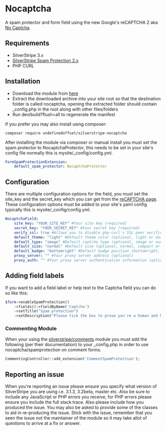 Nocaptcha
=================
A spam protector and form field using the new Google's reCAPTCHA 2 aka [No Captcha](http://googleonlinesecurity.blogspot.ca/2014/12/are-you-robot-introducing-no-captcha.html).

## Requirements
* SilverStripe 3.x
* [SilverStripe Spam Protection 2.x](https://github.com/silverstripe/silverstripe-spamprotection/)
* PHP CURL

## Installation
* Download the module from [here](https://github.com/UndefinedOffset/silverstripe-nocaptcha/archive/master.zip)
* Extract the downloaded archive into your site root so that the destination folder is called nocaptcha, opening the extracted folder should contain \_config.php in the root along with other files/folders
* Run dev/build?flush=all to regenerate the manifest

If you prefer you may also install using composer:
```
composer require undefinedoffset/silverstripe-nocaptcha
```

After installing the module via composer or manual install you must set the spam protector to NocaptchaProtector, this needs to be set in your site's config file normally this is mysite/\_config/config.yml.
```yml
FormSpamProtectionExtension:
    default_spam_protector: NocaptchaProtector
```


## Configuration
There are multiple configuration options for the field, you must set the site_key and the secret_key which you can get from the [reCAPTCHA page](https://www.google.com/recaptcha). These configuration options must be added to your site's yaml config typically this is mysite/\_config/config.yml.
```yml
NocaptchaField:
    site_key: "YOUR_SITE_KEY" #Your site key (required)
    secret_key: "YOUR_SECRET_KEY" #Your secret key (required)
    verify_ssl: true #Allows you to disable php-curl's SSL peer verification by setting this to false (optional, defaults to true)
    default_theme: "light" #Default theme color (optional, light or dark, defaults to light)
    default_type: "image" #Default captcha type (optional, image or audio, defaults to image)
    default_size: "normal" #Default size (optional, normal, compact or invisible, defaults to normal)
    default_badge: "bottomright" #Default badge position (bottomright, bottomleft or inline, defaults to bottomright)
    proxy_server: "" #Your proxy server address (optional)
    proxy_auth: "" #Your proxy server authentication information (optional)
```

## Adding field labels
If you want to add a field label or help text to the Captcha field you can do so like this:
```php
$form->enableSpamProtection()
	->fields()->fieldByName('Captcha')
	->setTitle("Spam protection")
	->setDescription("Please tick the box to prove you're a human and help us stop spam.");
```

### Commenting Module
When your using the [silverstripe/comments](https://github.com/silverstripe/silverstripe-comments) module you must add the following (per their documentation) to your \_config.php in order to use nocaptcha/spamprotection on comment forms.

```php
CommentingController::add_extension('CommentSpamProtection');
```


## Reporting an issue
When you're reporting an issue please ensure you specify what version of SilverStripe you are using i.e. 3.1.3, 3.2beta, master etc. Also be sure to include any JavaScript or PHP errors you receive, for PHP errors please ensure you include the full stack trace. Also please include how you produced the issue. You may also be asked to provide some of the classes to aid in re-producing the issue. Stick with the issue, remember that you seen the issue not the maintainer of the module so it may take allot of questions to arrive at a fix or answer.
